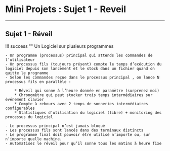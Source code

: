 # Mini Projets : Sujet 1 - Reveil

---

## Sujet 1 - Réveil

!!! success ""
    Un Logiciel sur plusieurs programmes  
    
    - Un programme (processus) principal qui attends les commandes de l’utilisateur  
    - Un processus fils (toujours présent) compte le temps d’exécution du logiciel depuis son lancement et le stock dans un fichier quand on quitte le programme    
    - Selon les commandes reçue dans le processus principal , on lance N processus fils en parallèle :

        * Réveil qui sonne à l’heure donnée en paramètre (surprenez moi)
        * Chronomètre qui peut stocker trois temps intermédiaires sur événement clavier
        * Compte à rebours avec 2 temps de sonneries intermédiaires configurables
        * Statistiques d’utilisation du logiciel (libre) + monitoring des processus du logiciel

    - Le processus principal n’est jamais bloqué  
    - Les processus fils sont lancés dans des terminaux distincts  
    - Le programme final doit pouvoir être utilisé n’importe ou, sur n’importe quelle machine.  
    - Automatisez le réveil pour qu’il sonne tous les matins à heure fixe
